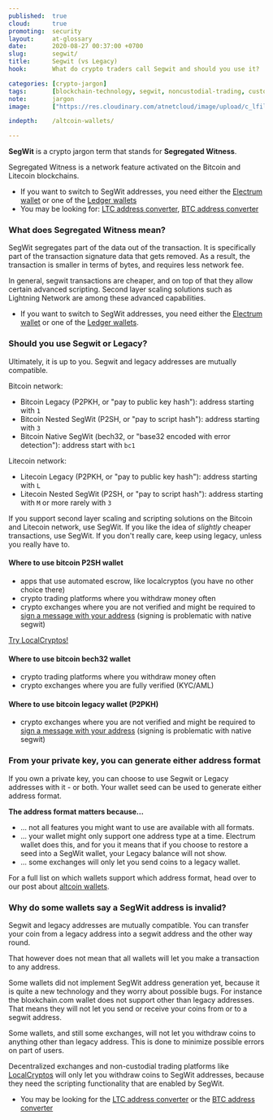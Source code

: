 ```yaml
---
published:  true
cloud:      true
promoting:  security
layout:     at-glossary
date:       2020-08-27 00:37:00 +0700
slug:       segwit/
title:      Segwit (vs Legacy)
hook:       What do crypto traders call Segwit and should you use it?

categories: [crypto-jargon]
tags:       [blockchain-technology, segwit, noncustodial-trading, custodial-trading, otc-trading, ledger, top]
note:       jargon
image:      ["https://res.cloudinary.com/atnetcloud/image/upload/c_lfill,g_face,h_360,w_700/v1598344765/atnet/__women/pexels-thiago-matos-2239700_hgitpt.jpg"]

indepth:    /altcoin-wallets/

---
```


**SegWit** is a crypto jargon term that stands for **Segregated Witness**.

Segregated Witness is a network feature activated on the Bitcoin and Litecoin blockchains.

* If you want to switch to SegWit addresses, you need either the [Electrum wallet](/glossary/electrum/) or one of the [Ledger wallets](/altcoin-wallets/)
* You may be looking for: [LTC address converter](/howto/move-ltc-p2sh/), [BTC address converter](/howto/generate-bitcoin-p2sh-address/)

<!--more-->

### What does Segregated Witness mean?

SegWit segregates part of the data out of the transaction. It is specifically part of the transaction signature data that gets removed. As a result, the transaction is smaller in terms of bytes, and requires less network fee.

In general, segwit transactions are cheaper, and on top of that they allow certain advanced scripting. Second layer scaling solutions such as Lightning Network are among these advanced capabilities.

* If you want to switch to SegWit addresses, you need either the [Electrum wallet](/glossary/electrum/) or one of the [Ledger wallets](/altcoin-wallets/).


### Should you use Segwit or Legacy?

Ultimately, it is up to you. Segwit and legacy addresses are mutually compatible.

Bitcoin network:

* Bitcoin Legacy (P2PKH, or "pay to public key hash"): address starting with `1`
* Bitcoin Nested SegWit (P2SH, or "pay to script hash"): address starting with `3`
* Bitcoin Native SegWit (bech32, or "base32 encoded with error detection"): address start with `bc1`

Litecoin network:

* Litecoin Legacy (P2PKH, or "pay to public key hash"): address starting with `L`
* Litecoin Nested SegWit (P2SH, or "pay to script hash"): address starting with `M` or more rarely with `3`

If you support second layer scaling and scripting solutions on the Bitcoin and Litecoin network, use SegWit. If you like the idea of *slightly* cheaper transactions, use SegWit. If you don't really care, keep using legacy, unless you really have to.


#### Where to use bitcoin P2SH wallet

* apps that use automated escrow, like localcryptos (you have no other choice there)
* crypto trading platforms where you withdraw money often
* crypto exchanges where you are not verified and might be required to [sign a message with your address](sign-verify-message/) (signing is problematic with native segwit)

<a rel="nofollow" href="https://localcryptos.com/r/bocmask">Try LocalCryptos!</a>

#### Where to use bitcoin bech32 wallet

* crypto trading platforms where you withdraw money often
* crypto exchanges where you are fully verified (KYC/AML)

#### Where to use bitcoin legacy wallet (P2PKH)

* crypto exchanges where you are not verified and might be required to [sign a message with your address](sign-verify-message/) (signing is problematic with native segwit)


### From your private key, you can generate either address format

If you own a private key, you can choose to use Segwit or Legacy addresses with it - or both. Your wallet seed can be used to generate either address format.

**The address format matters because...**

* ... not all features you might want to use are available with all formats.
* ... your wallet might only support one address type at a time. Electrum wallet does this, and for you it means that if you choose to restore a seed into a SegWit wallet, your Legacy balance will not show.
* ... some exchanges will only let you send coins to a legacy wallet.

For a full list on which wallets support which address format, head over to our post about [altcoin wallets](/altcoin-wallets/).

### Why do some wallets say a SegWit address is invalid?

Segwit and legacy addresses are mutually compatible. You can transfer your coin from a legacy address into a segwit address and the other way round.

That however does not mean that all wallets will let you make a transaction to any address.

Some wallets did not implement SegWit address generation yet, because it is quite a new technology and they worry about possible bugs. For instance the bloxkchain.com wallet does not support other than legacy addresses. That means they will not let you send or receive your coins from or to a segwit address.

Some wallets, and still some exchanges, will not let you withdraw coins to anything other than legacy address. This is done to minimize possible errors on part of users.

Decentralized exchanges and non-custodial trading platforms like <a rel="nofollow" href="https://localcryptos.com/r/bocmask">LocalCryptos</a> will only let you withdraw coins to SegWit addresses, because they need the scripting functionality that are enabled by SegWit.

* You may be looking for the [LTC address converter](/howto/move-ltc-p2sh/) or the [BTC address converter](/howto/generate-bitcoin-p2sh-address/)
